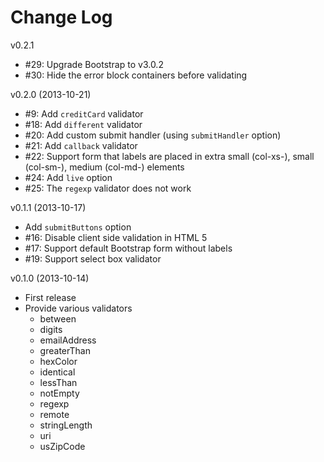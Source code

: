 # Change Log

v0.2.1
* #29: Upgrade Bootstrap to v3.0.2
* #30: Hide the error block containers before validating

v0.2.0 (2013-10-21)
* #9: Add ```creditCard``` validator
* #18: Add ```different``` validator
* #20: Add custom submit handler (using ```submitHandler``` option)
* #21: Add ```callback``` validator
* #22: Support form that labels are placed in extra small (col-xs-), small (col-sm-), medium (col-md-) elements
* #24: Add ```live``` option
* #25: The ```regexp``` validator does not work

v0.1.1 (2013-10-17)
* Add ```submitButtons``` option
* #16: Disable client side validation in HTML 5
* #17: Support default Bootstrap form without labels
* #19: Support select box validator

v0.1.0 (2013-10-14)
* First release
* Provide various validators
    - between
    - digits
    - emailAddress
    - greaterThan
    - hexColor
    - identical
    - lessThan
    - notEmpty
    - regexp
    - remote
    - stringLength
    - uri
    - usZipCode